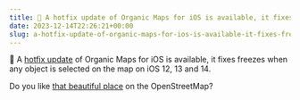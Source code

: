 ```yaml
---
title:  A hotfix update of Organic Maps for iOS is available, it fixes freezes when any object is selected on the map on iOS 12, 13 and 14.
date: 2023-12-14T22:26:21+00:00
slug: a-hotfix-update-of-organic-maps-for-ios-is-available-it-fixes-freezes-when-any-object-is-selected-on-the-map-on-ios-12-13-and-14
---
```


 A [hotfix update](https://apps.apple.com/app/organic-maps/id1567437057) of Organic Maps for iOS is available, it fixes freezes when any object is selected on the map on iOS 12, 13 and 14.

Do you like [that beautiful place](https://omaps.app/04Jglxr0gS/Paleis_het_Loo) on the OpenStreetMap?
